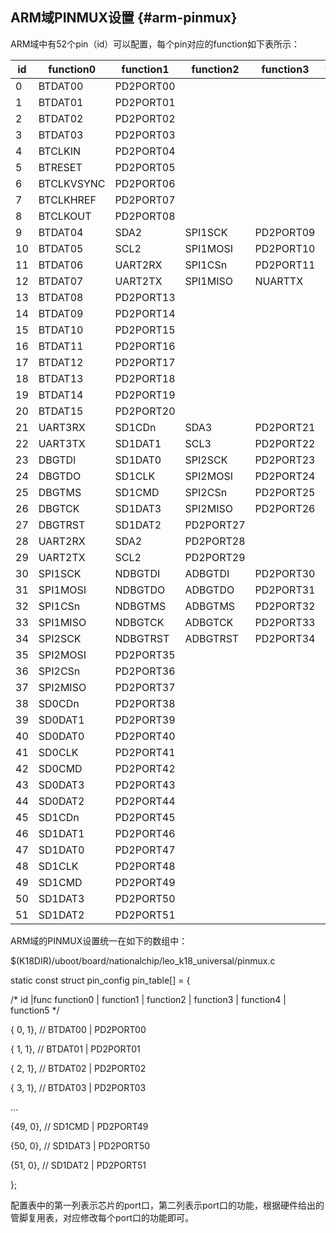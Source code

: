 ## ARM域PINMUX设置 {#arm-pinmux}

ARM域中有52个pin（id）可以配置，每个pin对应的function如下表所示：

| **id** | **function0** | **function1** | **function2** | **function3** | **function4** | **function5** |
| --- | --- | --- | --- | --- | --- | --- |
| 0 | BTDAT00 | PD2PORT00 |  |  |  |  |
| 1 | BTDAT01 | PD2PORT01 |  |  |  |  |
| 2 | BTDAT02 | PD2PORT02 |  |  |  |  |
| 3 | BTDAT03 | PD2PORT03 |  |  |  |  |
| 4 | BTCLKIN | PD2PORT04 |  |  |  |  |
| 5 | BTRESET | PD2PORT05 |  |  |  |  |
| 6 | BTCLKVSYNC | PD2PORT06 |  |  |  |  |
| 7 | BTCLKHREF | PD2PORT07 |  |  |  |  |
| 8 | BTCLKOUT | PD2PORT08 |  |  |  |  |
| 9 | BTDAT04 | SDA2 | SPI1SCK | PD2PORT09 |  |  |
| 10 | BTDAT05 | SCL2 | SPI1MOSI | PD2PORT10 |  |  |
| 11 | BTDAT06 | UART2RX | SPI1CSn | PD2PORT11 |  |  |
| 12 | BTDAT07 | UART2TX | SPI1MISO | NUARTTX | AUARTTX | PD2PORT12 |
| 13 | BTDAT08 | PD2PORT13 |  |  |  |  |
| 14 | BTDAT09 | PD2PORT14 |  |  |  |  |
| 15 | BTDAT10 | PD2PORT15 |  |  |  |  |
| 16 | BTDAT11 | PD2PORT16 |  |  |  |  |
| 17 | BTDAT12 | PD2PORT17 |  |  |  |  |
| 18 | BTDAT13 | PD2PORT18 |  |  |  |  |
| 19 | BTDAT14 | PD2PORT19 |  |  |  |  |
| 20 | BTDAT15 | PD2PORT20 |  |  |  |  |
| 21 | UART3RX | SD1CDn | SDA3 | PD2PORT21 |  |  |
| 22 | UART3TX | SD1DAT1 | SCL3 | PD2PORT22 |  |  |
| 23 | DBGTDI | SD1DAT0 | SPI2SCK | PD2PORT23 |  |  |
| 24 | DBGTDO | SD1CLK | SPI2MOSI | PD2PORT24 |  |  |
| 25 | DBGTMS | SD1CMD | SPI2CSn | PD2PORT25 |  |  |
| 26 | DBGTCK | SD1DAT3 | SPI2MISO | PD2PORT26 |  |  |
| 27 | DBGTRST | SD1DAT2 | PD2PORT27 |  |  |  |
| 28 | UART2RX | SDA2 | PD2PORT28 |  |  |  |
| 29 | UART2TX | SCL2 | PD2PORT29 |  |  |  |
| 30 | SPI1SCK | NDBGTDI | ADBGTDI | PD2PORT30 |  |  |
| 31 | SPI1MOSI | NDBGTDO | ADBGTDO | PD2PORT31 |  |  |
| 32 | SPI1CSn | NDBGTMS | ADBGTMS | PD2PORT32 |  |  |
| 33 | SPI1MISO | NDBGTCK | ADBGTCK | PD2PORT33 |  |  |
| 34 | SPI2SCK | NDBGTRST | ADBGTRST | PD2PORT34 |  |  |
| 35 | SPI2MOSI | PD2PORT35 |  |  |  |  |
| 36 | SPI2CSn | PD2PORT36 |  |  |  |  |
| 37 | SPI2MISO | PD2PORT37 |  |  |  |  |
| 38 | SD0CDn | PD2PORT38 |  |  |  |  |
| 39 | SD0DAT1 | PD2PORT39 |  |  |  |  |
| 40 | SD0DAT0 | PD2PORT40 |  |  |  |  |
| 41 | SD0CLK | PD2PORT41 |  |  |  |  |
| 42 | SD0CMD | PD2PORT42 |  |  |  |  |
| 43 | SD0DAT3 | PD2PORT43 |  |  |  |  |
| 44 | SD0DAT2 | PD2PORT44 |  |  |  |  |
| 45 | SD1CDn | PD2PORT45 |  |  |  |  |
| 46 | SD1DAT1 | PD2PORT46 |  |  |  |  |
| 47 | SD1DAT0 | PD2PORT47 |  |  |  |  |
| 48 | SD1CLK | PD2PORT48 |  |  |  |  |
| 49 | SD1CMD | PD2PORT49 |  |  |  |  |
| 50 | SD1DAT3 | PD2PORT50 |  |  |  |  |
| 51 | SD1DAT2 | PD2PORT51 |  |  |  |  |

ARM域的PINMUX设置统一在如下的数组中：

$(K18DIR)/uboot/board/nationalchip/leo_k18_universal/pinmux.c

static const struct pin_config pin_table[] = {

/* id |func function0 | function1 | function2 | function3 | function4 | function5 */

{ 0, 1}, // BTDAT00 | PD2PORT00

{ 1, 1}, // BTDAT01 | PD2PORT01

{ 2, 1}, // BTDAT02 | PD2PORT02

{ 3, 1}, // BTDAT03 | PD2PORT03

…

{49, 0}, // SD1CMD | PD2PORT49

{50, 0}, // SD1DAT3 | PD2PORT50

{51, 0}, // SD1DAT2 | PD2PORT51

};

配置表中的第一列表示芯片的port口，第二列表示port口的功能，根据硬件给出的管脚复用表，对应修改每个port口的功能即可。